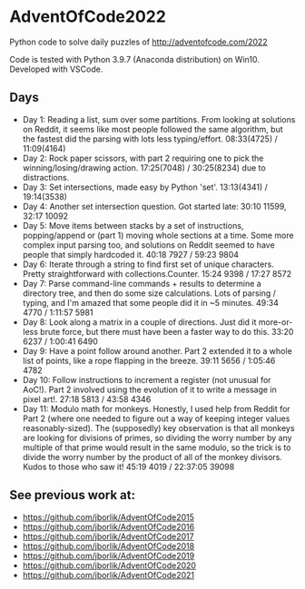 # AdventOfCode2022
Python code to solve daily puzzles of http://adventofcode.com/2022

Code is tested with Python 3.9.7 (Anaconda distribution) on Win10. Developed with VSCode.

## Days

* Day 1:  Reading a list, sum over some partitions.  From looking at solutions on Reddit, it seems like most people followed the same algorithm, but the fastest did the parsing with lots less typing/effort.  08:33(4725) / 11:09(4164)
* Day 2:  Rock paper scissors, with part 2 requiring one to pick the winning/losing/drawing action.  17:25(7048) / 30:25(8234) due to distractions.
* Day 3:  Set intersections, made easy by Python 'set'.  13:13(4341) / 19:14(3538)
* Day 4:  Another set intersection question.  Got started late:  30:10  11599, 32:17  10092
* Day 5:  Move items between stacks by a set of instructions, popping/append or (part 1) moving whole sections at a time.  Some more complex input parsing too, and solutions on Reddit seemed to have people that simply hardcoded it.  40:18   7927 / 59:23   9804
* Day 6:  Iterate through a string to find first set of unique characters.  Pretty straightforward with collections.Counter.  15:24   9398 / 17:27   8572
* Day 7:  Parse command-line commands + results to determine a directory tree, and then do some size calculations.  Lots of parsing / typing, and I'm amazed that some people did it in ~5 minutes.  49:34   4770 / 1:11:57   5981
* Day 8:  Look along a matrix in a couple of directions.  Just did it more-or-less brute force, but there must have been a faster way to do this.  33:20   6237 / 1:00:41   6490
* Day 9:  Have a point follow around another.  Part 2 extended it to a whole list of points, like a rope flapping in the breeze.  39:11   5656 / 1:05:46   4782
* Day 10:  Follow instructions to increment a register (not unusual for AoC!).  Part 2 involved using the evolution of it to write a message in pixel art!.  27:18   5813 / 43:58   4346
* Day 11:  Modulo math for monkeys.  Honestly, I used help from Reddit for Part 2 (where one needed to figure out a way of keeping integer values reasonably-sized).  The (supposedly) key observation is that all monkeys are looking for divisions of primes, so dividing the worry number by any multiple of that prime would result in the same modulo, so the trick is to divide the worry number by the product of all of the monkey divisors.  Kudos to those who saw it!  45:19   4019  / 22:37:05  39098

## See previous work at:
* https://github.com/jborlik/AdventOfCode2015
* https://github.com/jborlik/AdventOfCode2016
* https://github.com/jborlik/AdventOfCode2017
* https://github.com/jborlik/AdventOfCode2018
* https://github.com/jborlik/AdventOfCode2019
* https://github.com/jborlik/AdventOfCode2020
* https://github.com/jborlik/AdventOfCode2021